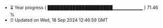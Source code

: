 - ⏳ Year progress { █████████████████████▁▁▁▁▁▁▁▁▁ } 71.46 %
- ⏰ Updated on Wed, 18 Sep 2024 12:46:59 GMT


